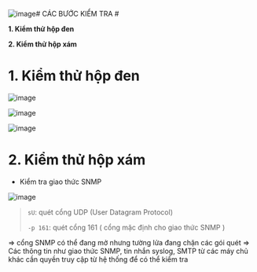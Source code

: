 ![image](https://github.com/user-attachments/assets/6b86f661-b736-484f-bf3e-db73d0d28d03)# CÁC BƯỚC KIỂM TRA #

**1. Kiểm thử hộp đen**

**2. Kiểm thử hộp xám**

# 1. Kiểm thử hộp đen


![image](https://github.com/user-attachments/assets/2ec8a03e-75f2-44f6-8caa-4df1b7faae3f)


![image](https://github.com/user-attachments/assets/4b9fc4cd-b1e9-456a-a763-19ee9976debb)


![image](https://github.com/user-attachments/assets/f6de0c15-6a1f-4263-bf06-8fe712a1dd84)

# 2. Kiểm thử hộp xám

- Kiểm tra giao thức SNMP

![image](https://github.com/user-attachments/assets/9052e8c8-f9c5-44f8-90f5-9b63ae882dfe)

>`sU`: quét cổng UDP (User Datagram Protocol)
>
>`-p 161`: quét cổng 161 ( cổng mặc định cho giao thức SNMP )

=> cổng SNMP có thể đang mở nhưng tường lửa đang chặn các gói quét
=> Các thông tin như giao thức SNMP, tin nhắn syslog, SMTP từ các máy chủ khác cần quyền truy cập từ hệ thống để có thể kiểm tra
